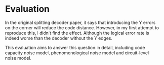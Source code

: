 # Evaluation

In the original splitting decoder paper, it says that introducing the Y errors on the corner will reduce the
code distance. However, in my first attempt to reproduce this, I didn't find the effect. Although the logical 
error rate is indeed worse than the decoder without the Y edges.

This evaluation aims to answer this question in detail, including code capacity noise model, phenomenological noise
model and circuit-level noise model.
